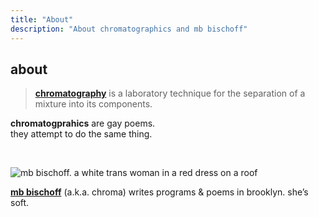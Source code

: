 ```yaml
---
title: "About"
description: "About chromatographics and mb bischoff"
---
```


## about

> [**chromatography**](https://en.wikipedia.org/wiki/Chromatography) is a laboratory technique for the separation of a mixture into its components.

**chromatogprahics** are gay poems.  
they attempt to do the same thing.

<br>

![mb bischoff. a white trans woman in a red dress on a roof](/images/mb.webp)

[**<span class="first-name">mb</span> bischoff**](https://mbbischoff.com) (a.k.a. chroma) writes programs & poems in brooklyn. she’s soft.